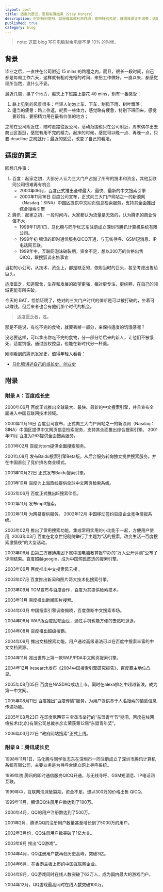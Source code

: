 ```yaml
---
layout: post
title: 适度的匮乏，更易取得结果（Stay Hungry）
description: 时间特别宽裕，就很难高效利用时间；食物特别充足，就很难保证不浪费；适度的饥饿会激发斗志
published: true
category: blog
---
```


> note: 这篇 blog 写在电脑剩余电量不足 10% 的时候。

## 背景

毕业之后，一直住在公司附近 15 mins 的路程之内，而且，很长一段时间，自己都是每周工作六天，这样就有相对充裕的时间，来把工作做好。一直以来，都感觉理所当然，没什么不妥。

最近几周，换了个地方，每天上下班路上要花 40 mins，别有一番感受：

1. 路上见到的风景很多：年轻人匆匆上车、下车，刮风下雨、树叶飘落；
2. 适当的疲惫：路上往返，耗费一些体力，感觉略有疲惫，特别下班回来，感觉要珍惜，要把精力用在最有价值的地方；

之前在公司附近住，随时走路往返公司，活动范围也只在公司附近，周末偶尔出去商业区逛逛，感觉有用不完的精力，起床的时候，感觉可以晚一点、再晚一点，只要 deadline 之前就行；最近的感受，改变了自己的看法。

## 适度的匮乏

回想几件事：

1. 百度：起家之初，大部分人认为三大门户占据了所有的技术和资金，其他互联网公司很难再有机会
	* 2000年06月，百度正式推出全球最大、最快、最新的中文搜索引擎
	* 2000年11月16日 百度公司宣布，正式向三大门户网站之一的新浪网（Nasdaq：SINA）中国区提供中文网页信息检索服务，支持其全面推出综合搜索引擎
2. 腾讯：起家之初，一段时间内，大家都认为流量是无效的，认为腾讯的商业价值不大
	* 1998年11月1日，马化腾与同学张志东注册成立深圳市腾讯计算机系统有限公司。
	* 1999年初 腾讯的即时通信服务QICQ开通，与无线寻呼、GSM短消息、IP电话网互联。
	* 1999年中，互联网泡沫破裂期，资金不足，想以300万的价格出售 QICQ，跟搜狐谈出售事宜

当初的小公司，从技术、资金上，都是缺乏的，依附当时的巨头，甚至考虑出售给巨头。

适度匮乏，知道取舍，生存和发展的欲望更强，相对更专注，更纯粹，在自己的领域更能有所突破。

今天的 BAT，恰恰证明了，绝对的三大门户时代的垄断是可以被打破的，坐着可以赚钱，但后来者也会有他们那个时代的机会。

> 适度匮乏者，胜。

那是不是说，有吃不完的食物，就要丢掉一部分，来保持适度的饥饿感呢？

没必要这样，可以拿出你吃不完的食物，分一部分给后来的新人，让他们不被饿死、适度饥饿，通过股权控盘，也能在新时代分一杯羹。


刚刚看到的腾讯发家史，值得年轻人看看：

* [马化腾讲述自己的成长史、创业史](https://news.pedaily.cn/201611/20161116405461.shtml)



## 附录

### 附录 A：百度成长史

2000年06月 百度正式推出全球最大、最快、最新的中文搜索引擎，并且宣布全面进入中国互联网技术领域。 

2000年11月16日 百度公司宣布，正式向三大门户网站之一的新浪网（Nasdaq：SINA）中国区提供中文网页信息检索服务，支持其全面推出综合搜索引擎。 
2001年01月 百度为263提供全面搜索服务。 

2001年02月 百度为tom提供全面搜索服务。 

2001年08月 发布Baidu搜索引擎Beta版，从后台服务转向独立提供搜索服务，并在中国首创了竞价排名商业模式。 

2001年10月22日 正式发布Baidu搜索引擎。 

2001年10月 百度为上海热线提供全球中文网页检索系统。 

2002年06月 百度正式推出IE搜索伴侣。 

2002年11月 发布mp3搜索。 

2002年11月 为网易提供服务。 
2002年12月 中国移动签约百度企业竞争情报系统。 

2003年02月 推出了常用搜索功能，集成常用实用的小功能于一起，方便用户使用; 
2003年03月 百度在北京世纪剧院举行了主题为“活的搜索，改变生活--百度搜索激情夜”的大型活动。 

2003年06月 由第三方赛迪集团下属中国电脑教育报举办的“万人公开评测”公布了评测结果。百度超越google，成为中国网民首选的搜索引擎。 

2003年06月 百度推出中文搜索风云榜 。 

2003年07月 百度推出新闻和图片两大技术化搜索引擎。 

2003年09月 TOM宣布与百度合作，百度为其提供检索技术。 

2003年11月 百度推出新闻图片搜索。 

2004年03月 中国搜索引擎调查揭晓，百度垄断中文搜索市场。 

2004年06月 WAP版百度贴吧面世，通过手机也能方便的去贴吧逛逛。 

2004年08月 百度推出超级搜霸。 

2004年09月 推出文档搜索功能，用户通过高级语法可以在百度中搜索丰富的中文文档资源。 

2004年11月 推出世界上第一款WAP/PDA中文网页搜索引擎。 

2004年12月 iresearch发布《2004中国搜索引擎研究报告》，百度霸主地位凸显。 

2005年08月05日 百度在NASDAQ成功上市。同时在alexa排名中超越新浪，成为第一中文网。 

2005年08月11日 百度推出“百度传情”服务，为用户提供基于人名搜索的情感信息传递功能。 

2005年08月23日 在印度尼西亚三宝垄市举行的“东盟青年节”期间，百度在线网络技术(北京)有限公司总裁李彦宏荣获第12届“东盟青年奖”。 

2006年03月22日 “政府网站搜索”正式上线。

### 附录 B：腾讯成长史

1998年11月1日，马化腾与同学张志东在深圳市一同注册成立了深圳市腾讯计算机系统有限公司，主要业务是为寻呼台建立网上寻呼系统。

1999年初 腾讯的即时通信服务QICQ开通，与无线寻呼、GSM短消息、IP电话网互联。

1999年中，互联网泡沫破裂期，资金不足，想以300万的价格出售 QICQ。

1999年11月，腾讯QQ注册用户数达到了100万。

2000年4月，QQ的用户注册数达到了500万。

2001年2月，腾讯QQ的注册用户数量甚至增长到了5000万的用户。

2002年3月份，QQ注册用户数突破了1亿大关。

2003年8月 推出“QQ游戏”。

2004年4月，QQ注册用户数再创历史高峰，突破3亿。

2004年6月，在香港主板上市的中国互联网企业。

2004年8月，QQ游戏同时在线人数突破了62万人，成为国内最大的游戏门户。

2004年12月，QQ游戏最高同时在线人数突破100万。





[NingG]:    http://ningg.github.com  "NingG"










